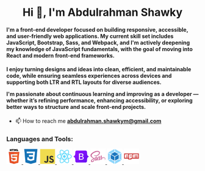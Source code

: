 <h1 align="center">Hi 👋, I'm Abdulrahman Shawky</h1>
<h4 align="left">I'm a front-end developer focused on building responsive, accessible, and user-friendly web applications. My current skill set includes JavaScript, Bootstrap, Sass, and Webpack, and I'm actively deepening my knowledge of JavaScript fundamentals, with the goal of moving into React and modern front-end frameworks.</h3>
<h4 align="left">I enjoy turning designs and ideas into clean, efficient, and maintainable code, while ensuring seamless experiences across devices and supporting both LTR and RTL layouts for diverse audiences.

I'm passionate about continuous learning and improving as a developer — whether it’s refining performance, enhancing accessibility, or exploring better ways to structure and scale front-end projects.</h3>

- 📫 How to reach me **abdulrahman.shawkym@gmail.com**

<h3 align="left">Languages and Tools:</h3>
<p align="left">
 <a href="https://www.w3.org/html/" target="_blank" rel="noreferrer"> <img src="https://raw.githubusercontent.com/devicons/devicon/master/icons/html5/html5-original-wordmark.svg" alt="html5" width="40" height="40"/> </a> 
 <a href="https://www.w3schools.com/css/" target="_blank" rel="noreferrer"> <img src="https://raw.githubusercontent.com/devicons/devicon/refs/heads/master/icons/css3/css3-plain.svg" alt="css3" width="40" height="40"/> </a> 
 <a href="https://www.w3schools.com/js/" target="_blank" rel="noreferrer"> <img src="https://github.com/devicons/devicon/raw/refs/heads/master/icons/javascript/javascript-original.svg" alt="javascript" width="40" height="40"/> </a> 
 <a href="https://react.dev/" target="_blank" rel="noreferrer"> <img src="https://github.com/devicons/devicon/raw/refs/heads/master/icons/react/react-original.svg" alt="react" width="40" height="40"/> </a> 
 <a href="https://getbootstrap.com" target="_blank" rel="noreferrer"> <img src="https://raw.githubusercontent.com/devicons/devicon/refs/heads/master/icons/bootstrap/bootstrap-original.svg" alt="bootstrap" width="40" height="40"/> </a>
  <a href="https://sass-lang.com" target="_blank" rel="noreferrer"> <img src="https://raw.githubusercontent.com/devicons/devicon/refs/heads/master/icons/sass/sass-original.svg" alt="sass" width="40" height="40"/> </a> 
  <a href="https://webpack.js.org" target="_blank" rel="noreferrer"> <img src="https://github.com/devicons/devicon/raw/refs/heads/master/icons/webpack/webpack-original.svg" alt="webpack" width="40" height="40"/> </a> 
  <a href="https://www.npmjs.com/" target="_blank" rel="noreferrer"> <img src="https://github.com/devicons/devicon/raw/refs/heads/master/icons/npm/npm-original-wordmark.svg" alt="npm" width="40" height="40"/> </a> 
</p>
